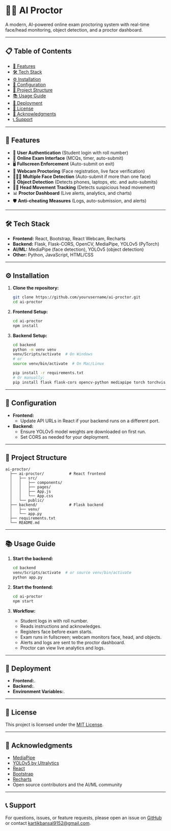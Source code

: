 # 🕵️‍♂️ AI Proctor

A modern, AI-powered online exam proctoring system with real-time face/head monitoring, object detection, and a proctor dashboard.

---

## 📋 Table of Contents

- [🚀 Features](#-features)
- [🛠 Tech Stack](#-tech-stack)
- [⚙ Installation](#-installation)
- [🔧 Configuration](#-configuration)
- [📁 Project Structure](#-project-structure)
- [📚 Usage Guide](#-usage-guide)
- [🚀 Deployment](#-deployment)
- [📄 License](#-license)
- [🙏 Acknowledgments](#-acknowledgments)
- [📞 Support](#-support)

---

## 🚀 Features

- 👤 **User Authentication** (Student login with roll number)
- 📝 **Online Exam Interface** (MCQs, timer, auto-submit)
- 🖥 **Fullscreen Enforcement** (Auto-submit on exit)
- 🎥 **Webcam Proctoring** (Face registration, live face verification)
- 🧑‍🤝‍🧑 **Multiple Face Detection** (Auto-submit if more than one face)
- 🤳 **Object Detection** (Detects phones, laptops, etc. and auto-submits)
- 🧑‍💻 **Head Movement Tracking** (Detects suspicious head movement)
- 📊 **Proctor Dashboard** (Live alerts, analytics, and charts)
- 🛡 **Anti-cheating Measures** (Logs, auto-submission, and alerts)

---

## 🛠 Tech Stack

- **Frontend:** React, Bootstrap, React Webcam, Recharts
- **Backend:** Flask, Flask-CORS, OpenCV, MediaPipe, YOLOv5 (PyTorch)
- **AI/ML:** MediaPipe (face detection), YOLOv5 (object detection)
- **Other:** Python, JavaScript, HTML/CSS

---

## ⚙ Installation

1. **Clone the repository:**
   ```sh
   git clone https://github.com/yourusername/ai-proctor.git
   cd ai-proctor
   ```

2. **Frontend Setup:**
   ```sh
   cd ai-proctor
   npm install
   ```

3. **Backend Setup:**
   ```sh
   cd backend
   python -m venv venv
   venv/Scripts/activate  # On Windows
   # or
   source venv/bin/activate  # On Mac/Linux

   pip install -r requirements.txt
   # Or manually:
   pip install flask flask-cors opencv-python mediapipe torch torchvision yolov5
   ```

---

## 🔧 Configuration

- **Frontend:**  
  - Update API URLs in React if your backend runs on a different port.
- **Backend:**  
  - Ensure YOLOv5 model weights are downloaded on first run.
  - Set CORS as needed for your deployment.

---

## 📁 Project Structure

```
ai-proctor/
  ├── ai-proctor/           # React frontend
  │   ├── src/
  │   │   ├── components/
  │   │   ├── pages/
  │   │   ├── App.js
  │   │   └── App.css
  │   └── public/
  ├── backend/              # Flask backend
  │   ├── venv/
  │   └── app.py
  ├── requirements.txt
  └── README.md
```

---

## 📚 Usage Guide

1. **Start the backend:**
   ```sh
   cd backend
   venv/Scripts/activate  # or source venv/bin/activate
   python app.py
   ```

2. **Start the frontend:**
   ```sh
   cd ai-proctor
   npm start
   ```

3. **Workflow:**
   - Student logs in with roll number.
   - Reads instructions and acknowledges.
   - Registers face before exam starts.
   - Exam runs in fullscreen; webcam monitors face, head, and objects.
   - Alerts and logs are sent to the proctor dashboard.
   - Proctor can view live analytics and logs.

---

## 🚀 Deployment

- **Frontend:**.
- **Backend:**.
- **Environment Variables:**.

---

## 📄 License

This project is licensed under the [MIT License](LICENSE).

---

## 🙏 Acknowledgments

- [MediaPipe](https://mediapipe.dev/)
- [YOLOv5 by Ultralytics](https://github.com/ultralytics/yolov5)
- [React](https://reactjs.org/)
- [Bootstrap](https://getbootstrap.com/)
- [Recharts](https://recharts.org/)
- Open source contributors and the AI/ML community

---

## 📞 Support

For questions, issues, or feature requests, please open an issue on [GitHub](https://github.com/yourusername/ai-proctor/issues) or contact [kartikbansal9152@gmail.com](). 
